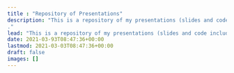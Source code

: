 ```yaml
---
title : "Repository of Presentations"
description: "This is a repository of my presentations (slides and code included!). You can also go to my **[main website](https://www.magdalenabennett.com)** for more fun stuff (?).
."
lead: "This is a repository of my presentations (slides and code included!). You can also go to my **[main website](https://www.magdalenabennett.com)** for more fun stuff (?)."
date: 2021-03-93T08:47:36+00:00
lastmod: 2021-03-03T08:47:36+00:00
draft: false
images: []
---
```

